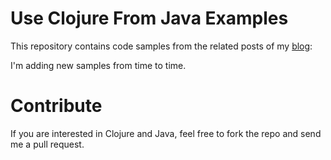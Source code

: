 Use Clojure From Java Examples
==============

This repository contains code samples from the related posts of my [blog](http://caliman.org):

I'm adding new samples from time to time.


Contribute
==============

If you are interested in Clojure and Java, 
feel free to fork the repo and send me a pull request.